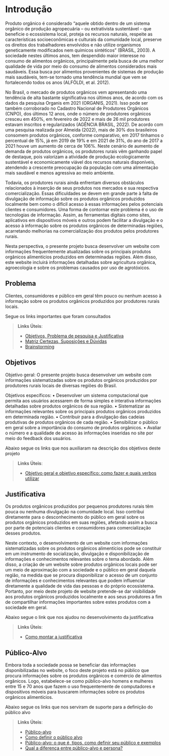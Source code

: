 # Introdução

Produto orgânico é considerado “aquele obtido dentro de um sistema orgânico de produção agropecuária – ou extrativista sustentável – que beneficie o ecossistema local, proteja os recursos naturais, respeite as características socioeconômicas e culturais da comunidade local, preserve os direitos dos trabalhadores envolvidos e não utilize organismos geneticamente modificados nem químicos sintéticos” (BRASIL, 2003). A sociedade nestes últimos anos, tem despendido maior interesse no consumo de alimentos orgânicos, principalmente pela busca de uma melhor qualidade de vida por meio do consumo de alimentos considerados mais saudáveis. Essa busca por alimentos provenientes de sistemas de produção mais saudáveis, tem-se tornado uma tendência mundial que vem se fortalecendo todos os anos (ALFÖLDI, et al. 2012).  

No Brasil, o mercado de produtos orgânicos vem apresentando uma tendência de alta bastante significativa nos últimos anos, de acordo com os dados da pesquisa Organis em 2021 (ORGANIS, 2021).  Isso pode ser também corroborado no Cadastro Nacional de Produtores Orgânicos (CNPO), dos últimos 12 anos, onde o número de produtores orgânicos cresceu em 450%, em fevereiro de 2022 e mais de 26 mil produtores estavam inscritos e regularizados (AGÊNCIA BRASIL, 2022). De acordo com uma pesquisa realizada por Almeida (2022), mais de 30% dos brasileiros consomem produtos orgânicos, conforme comparativo, em 2017 tínhamos o percentual de 15%, já em 2019 de 19% e em 2021 de 31%, do ano de 2017 a 2021 houve um aumento de cerca de 106%. Neste cenário de aumento de demanda de produtos orgânicos, os produtores rurais vêm ganhando papel de destaque, pois valorizam a atividade de produção ecologicamente sustentável e economicamente viável dos recursos naturais disponíveis, atendendo a crescente preocupação da população com uma alimentação mais saudável e menos agressiva ao meio ambiente. 

Todavia, os produtores rurais ainda enfrentam diversos obstáculos relacionados à inserção de seus produtos nos mercados e sua respectiva comercialização. Essas dificuldades se devem em grande parte à falta de divulgação de informação sobre os produtos orgânicos produzidos localmente bem como o difícil acesso à essas informações pelos potenciais clientes e consumidores. Uma forma de contornar este problema é o uso de tecnologias de informação. Assim, as ferramentas digitais como sites, aplicativos em dispositivos móveis e outros podem facilitar a divulgação e o acesso à informação sobre os produtos orgânicos de determinadas regiões, acarretando melhorias na comercialização dos produtos pelos produtores rurais.

Nesta perspectiva, o presente projeto busca desenvolver um website com informações frequentemente atualizadas sobre os principais produtos orgânicos alimentícios produzidos em determinadas regiões.  Além disso, este website incluirá informações detalhadas sobre agricultura orgânica, agroecologia e sobre os problemas causados por uso de agrotóxicos.   


## Problema
Clientes, consumidores e público em geral têm pouco ou nenhum acesso à informação sobre os produtos orgânicos produzidos por produtores rurais locais. 

Segue os links importantes que foram consultados

> **Links Úteis**:
> - [Objetivos, Problema de pesquisa e Justificativa](https://medium.com/@versioparole/objetivos-problema-de-pesquisa-e-justificativa-c98c8233b9c3)
> - [Matriz Certezas, Suposições e Dúvidas](https://medium.com/educa%C3%A7%C3%A3o-fora-da-caixa/matriz-certezas-suposi%C3%A7%C3%B5es-e-d%C3%BAvidas-fa2263633655)
> - [Brainstorming](https://www.euax.com.br/2018/09/brainstorming/)

## Objetivos

Objetivo geral:
O presente projeto busca desenvolver um website com informações sistematizadas sobre os produtos orgânicos produzidos por produtores rurais locais de diversas regiões do Brasil. 

Objetivos específicos: 
•	Desenvolver um sistema computacional que permita aos usuários acessarem de forma simples e interativa informações detalhadas sobre produtos orgânicos de sua região. 
•	Sistematizar as informações relevantes sobre os principais produtos orgânicos produzidos em determinada região.
•	Contribuir para a divulgação das cadeias produtivas de produtos orgânicos de cada região.
•	Sensibilizar o público em geral sobre a importância do consumo de produtos orgânicos.
•	Avaliar o número e a qualidade de acesso às informações inseridas no site por meio do feedback dos usuários. 

Abaixo segue os links que nos auxiliaram na descrição dos objetivos deste projeto

 
> **Links Úteis**:
> - [Objetivo geral e objetivo específico: como fazer e quais verbos utilizar](https://blog.mettzer.com/diferenca-entre-objetivo-geral-e-objetivo-especifico/)

## Justificativa

Os produtos orgânicos produzidos por pequenos produtores rurais têm pouca ou nenhuma divulgação na comunidade local. Isso contribui diretamente para o desconhecimento do público em geral sobre os produtos orgânicos produzidos em suas regiões, afetando assim a busca por parte de potenciais clientes e consumidores para comercialização desses produtos.  

Neste contexto, o desenvolvimento de um website com informações sistematizadas sobre os produtos orgânicos alimentícios pode se constituir em um instrumento de socialização, divulgação e disponibilização de informações e conhecimentos relevantes sobre o tema abordado.  Além disso, a criação de um website sobre produtos orgânicos locais pode ser um meio de aproximação com a sociedade e o público em geral daquela região, na medida que se procura disponibilizar o acesso de um conjunto de informações e conhecimentos relevantes que podem influenciar diretamente a qualidade de vida das pessoas e do próprio ecossistema.  Portanto, por meio deste projeto de website pretende-se dar visibilidade aos produtos orgânicos produzidos localmente e aos seus produtores a fim de compartilhar informações importantes sobre estes produtos com a sociedade em geral.


Abaixo segue o link que nos ajudou no desenvolvimento da justificativa

> **Links Úteis**:
> - [Como montar a justificativa](https://guiadamonografia.com.br/como-montar-justificativa-do-tcc/)

## Público-Alvo

Embora toda a sociedade possa se beneficiar das informações disponibilizadas no website, o foco deste projeto está no público que procura informações sobre os produtos orgânicos e comércio de alimentos orgânicos. Logo, estabelece-se como público-alvo homens e mulheres entre 15 e 70 anos que fazem o uso frequentemente de computadores e dispositivos móveis para buscarem informações sobre os produtos orgânicos alimentícios.   

Abaixo segue os links que nos serviram de suporte para a definição do público alvo

> **Links Úteis**:
> - [Público-alvo](https://blog.hotmart.com/pt-br/publico-alvo/)
> - [Como definir o público alvo](https://exame.com/pme/5-dicas-essenciais-para-definir-o-publico-alvo-do-seu-negocio/)
> - [Público-alvo: o que é, tipos, como definir seu público e exemplos](https://klickpages.com.br/blog/publico-alvo-o-que-e/)
> - [Qual a diferença entre público-alvo e persona?](https://rockcontent.com/blog/diferenca-publico-alvo-e-persona/)
